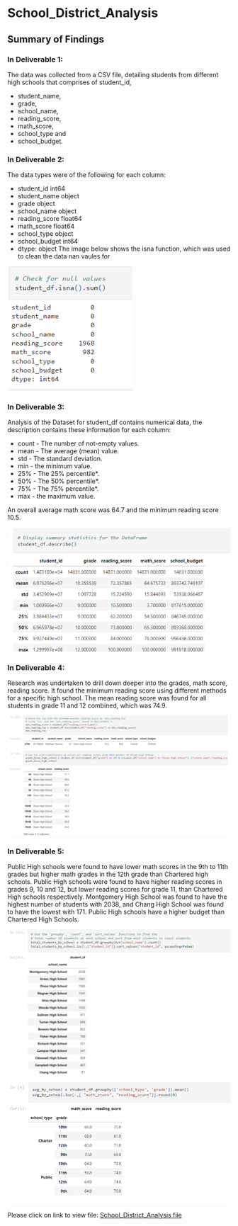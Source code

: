 # School_District_Analysis

## Summary of Findings
### In Deliverable 1:
The data was collected from a CSV file, detailing students from different high schools that comprises of student_id,
- student_name, 
- grade,	
- school_name, 
- reading_score,	
- math_score,	
- school_type and	
- school_budget.

### In Deliverable 2:
The data types were of the following for each column:
- student_id         int64
- student_name      object
- grade             object
- school_name       object
- reading_score    float64
- math_score       float64
- school_type       object
- school_budget      int64
- dtype: object
The image below shows the isna function, which was used to clean the data nan vaules for 

![isnull](https://github.com/JaredTMurray/School_District_Analysis/blob/main/Student_Data_Challenge_Starter_Code/Unsolved/d2_isnull.png)

### In Deliverable 3:
Analysis of the Dataset for student_df contains numerical data, the description contains these information for each column:

- count - The number of not-empty values.
- mean - The average (mean) value.
- std - The standard deviation.
- min - the minimum value.
- 25% - The 25% percentile*.
- 50% - The 50% percentile*.
- 75% - The 75% percentile*.
- max - the maximum value.

An overall average math score was 64.7 and the minimum reading score 10.5.

![](https://github.com/JaredTMurray/School_District_Analysis/blob/main/Student_Data_Challenge_Starter_Code/Unsolved/3_Describe.png)


### In Deliverable 4:
Research was undertaken to drill down deeper into the grades, math score, reading score. It found the minimum reading score using different methods for a specific high school. The mean reading score was found for all students in grade 11 and 12 combined, which was 74.9.

![](https://github.com/JaredTMurray/School_District_Analysis/blob/main/Student_Data_Challenge_Starter_Code/Unsolved/4_Loc.png)

### In Deliverable 5:
Public High schools were found to have lower math scores in the 9th to 11th grades but higher math grades in the 12th grade than Chartered high schools. Public High schools were found to have higher reading scores in grades 9, 10 and 12, but lower reading scores for grade 11, than Chartered High schools respectively. 
Montgomery High School was found to have the highest number of students with 2038, and Chang High School was found to have the lowest with 171.
Public High schools have a higher budget than Chartered High Schools.

![](https://github.com/JaredTMurray/School_District_Analysis/blob/main/Student_Data_Challenge_Starter_Code/Unsolved/5_count.png)
![](https://github.com/JaredTMurray/School_District_Analysis/blob/main/Student_Data_Challenge_Starter_Code/Unsolved/5_mean_round.png)

Please click on link to view file: [School_District_Analysis file](https://github.com/JaredTMurray/School_District_Analysis/blob/main/Student_Data_Challenge_Starter_Code/Unsolved/Student_Data_Challenge_Starter_Code.ipynb)

